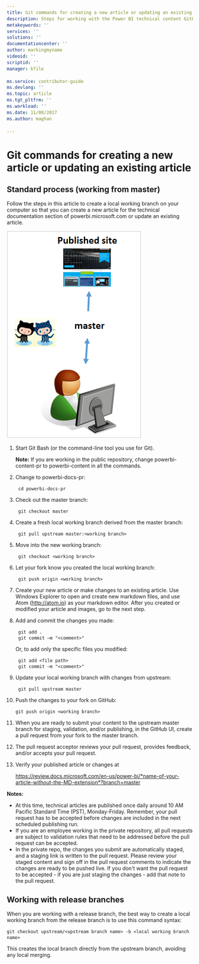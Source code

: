```yaml
---
title: Git commands for creating a new article or updating an existing article
description: Steps for working with the Power BI technical content GitHub repositories.
metakeywords: ''
services: ''
solutions: ''
documentationcenter: ''
author: markingmyname
videoid: ''
scriptid: ''
manager: kfile

ms.service: contributor-guide
ms.devlang: ''
ms.topic: article
ms.tgt_pltfrm: ''
ms.workload: ''
ms.date: 11/08/2017
ms.author: maghan

---
```

# Git commands for creating a new article or updating an existing article
## Standard process (working from master)
Follow the steps in this article to create a local working branch on your computer so that you can create a new article for the technical documentation section of powerbi.microsoft.com or update an existing article.

![](./media/git-commands-for-master/githubcommands1.png)

1. Start Git Bash (or the command-line tool you use for Git).
   
   **Note:** If you are working in the public repository, change powerbi-content-pr to powerbi-content in all the commands.
2. Change to powerbi-docs-pr:
   
        cd powerbi-docs-pr
3. Check out the master branch:
   
        git checkout master
4. Create a fresh local working branch derived from the master branch:
   
        git pull upstream master:<working branch>
5. Move into the new working branch:
   
        git checkout <working branch>
6. Let your fork know you created the local working branch:
   
        git push origin <working branch>
7. Create your new article or make changes to an existing article. Use Windows Explorer to open and create new markdown files, and use Atom (http://atom.io) as your markdown editor. After you created or modified your article and images, go to the next step.
8. Add and commit the changes you made:
   
        git add .
        git commit –m "<comment>"
   
   Or, to add only the specific files you modified:
   
        git add <file path>
        git commit –m "<comment>"
9. Update your local working branch with changes from upstream:
   
        git pull upstream master
10. Push the changes to your fork on GitHub:
    
        git push origin <working branch>
11. When you are ready to submit your content to the upstream master branch for staging, validation, and/or publishing, in the GitHub UI, create a pull request from your fork to the master branch.
12. The pull request acceptor reviews your pull request, provides feedback, and/or accepts your pull request. 
13. Verify your published article or changes at
    
    https://review.docs.microsoft.com/en-us/power-bi/*name-of-your-article-without-the-MD-extension*?branch=master

**Notes:**

* At this time, technical articles are published once daily around 10 AM Pacific Standard Time (PST), Monday-Friday. Remember, your pull request has to be accepted before changes are included in the next scheduled publishing run.
* If you are an employee working in the private repository, all pull requests are subject to validation rules that need to be addressed before the pull request can be accepted. 
* In the private repo, the changes you submit are automatically staged, and a staging link is written to the pull request. Please review your staged content and sign off in the pull request comments to indicate the changes are ready to be pushed live. If you don't want the pull request to be accepted - if you are just staging the changes - add that note to the pull request.

## Working with release branches
When you are working with a release branch, the best way to create a local working branch from the release branch is to use this command syntax:

    git checkout upstream/<upstream branch name> -b <local working branch name>

This creates the local branch directly from the upstream branch, avoiding any local merging.

